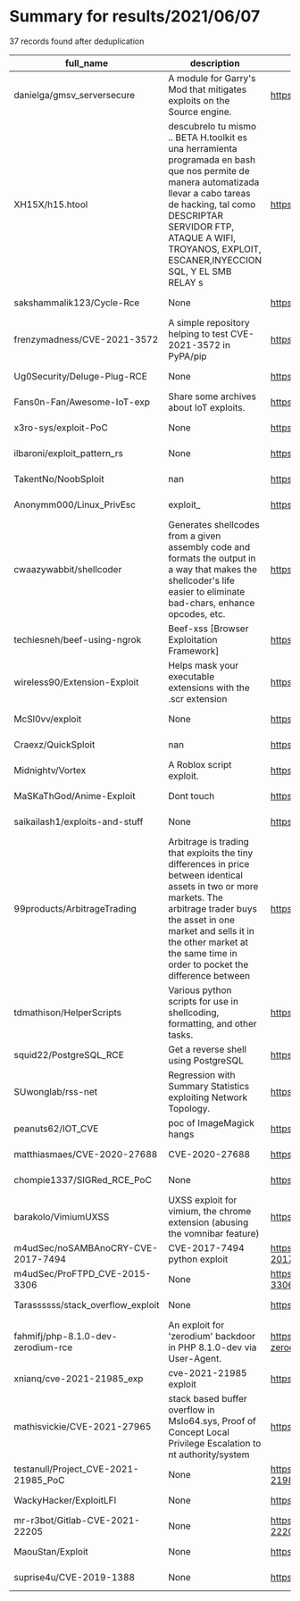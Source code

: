 
# Summary for results/2021/06/07
    
37 records found after deduplication

| full_name | description | html_url | matched_list | matched_count | pushed_at | size | stargazers_count | language | forks_count |
|--------------------------------------|------------------------------------------------------------------------------------------------------------------------------------------------------------------------------------------------------------------------------------------------------------------|---------------------------------------------------------|---------------------------------|-----------------|---------------------------|--------|--------------------|------------|---------------|
| danielga/gmsv_serversecure | A module for Garry's Mod that mitigates exploits on the Source engine. | https://github.com/danielga/gmsv_serversecure | ['exploit'] | 1 | 2021-06-07 14:47:15+00:00 | 389 | 70 | C++ | 18 |
| XH15X/h15.htool | descubrelo tu mismo .. BETA H.toolkit es una herramienta programada en bash que nos permite de manera automatizada llevar a cabo tareas de hacking, tal como DESCRIPTAR SERVIDOR FTP, ATAQUE A WIFI, TROYANOS, EXPLOIT, ESCANER,INYECCION SQL, Y EL SMB RELAY s | https://github.com/XH15X/h15.htool | ['exploit'] | 1 | 2021-06-07 05:47:00+00:00 | 67 | 1 | | 0 |
| sakshammalik123/Cycle-Rce | None | https://github.com/sakshammalik123/Cycle-Rce | ['rce'] | 1 | 2021-06-07 07:55:19+00:00 | 2437 | 0 | JavaScript | 0 |
| frenzymadness/CVE-2021-3572 | A simple repository helping to test CVE-2021-3572 in PyPA/pip | https://github.com/frenzymadness/CVE-2021-3572 | ['cve-2'] | 1 | 2021-06-07 09:04:22+00:00 | 2 | 1 | Python | 2 |
| Ug0Security/Deluge-Plug-RCE | None | https://github.com/Ug0Security/Deluge-Plug-RCE | ['rce'] | 1 | 2021-06-07 09:35:35+00:00 | 110 | 0 | Python | 0 |
| Fans0n-Fan/Awesome-IoT-exp | Share some archives about IoT exploits. | https://github.com/Fans0n-Fan/Awesome-IoT-exp | ['exploit'] | 1 | 2021-06-07 08:57:02+00:00 | 0 | 0 | | 0 |
| x3ro-sys/exploit-PoC | None | https://github.com/x3ro-sys/exploit-PoC | ['exploit'] | 1 | 2021-06-07 09:56:39+00:00 | 5 | 0 | HTML | 0 |
| ilbaroni/exploit_pattern_rs | None | https://github.com/ilbaroni/exploit_pattern_rs | ['exploit'] | 1 | 2021-06-07 11:17:18+00:00 | 2 | 1 | Rust | 0 |
| TakentNo/NoobSploit | nan | https://github.com/TakentNo/NoobSploit | ['sploit'] | 1 | 2021-06-07 11:48:45+00:00 | 11406 | 0 | Lua | 0 |
| Anonymm000/Linux_PrivEsc | exploit_ | https://github.com/Anonymm000/Linux_PrivEsc | ['exploit'] | 1 | 2021-06-07 14:24:52+00:00 | 3 | 0 | | 0 |
| cwaazywabbit/shellcoder | Generates shellcodes from a given assembly code and formats the output in a way that makes the shellcoder's life easier to eliminate bad-chars, enhance opcodes, etc. | https://github.com/cwaazywabbit/shellcoder | ['shellcode'] | 1 | 2021-06-07 12:27:51+00:00 | 12 | 1 | Python | 0 |
| techiesneh/beef-using-ngrok | Beef-xss [Browser Exploitation Framework] | https://github.com/techiesneh/beef-using-ngrok | ['exploit'] | 1 | 2021-06-07 13:59:43+00:00 | 116 | 0 | Python | 0 |
| wireless90/Extension-Exploit | Helps mask your executable extensions with the .scr extension | https://github.com/wireless90/Extension-Exploit | ['exploit'] | 1 | 2021-06-07 14:21:16+00:00 | 792 | 0 | C# | 0 |
| McSl0vv/exploit | None | https://github.com/McSl0vv/exploit | ['exploit'] | 1 | 2021-06-07 16:24:35+00:00 | 1 | 0 | Python | 0 |
| Craexz/QuickSploit | nan | https://github.com/Craexz/QuickSploit | ['sploit'] | 1 | 2021-06-07 20:09:12+00:00 | 85921 | 0 | | 0 |
| Midnightv/Vortex | A Roblox script exploit. | https://github.com/Midnightv/Vortex | ['exploit'] | 1 | 2021-06-07 19:03:49+00:00 | 0 | 0 | | 0 |
| MaSKaThGod/Anime-Exploit | Dont touch | https://github.com/MaSKaThGod/Anime-Exploit | ['exploit'] | 1 | 2021-06-07 22:03:00+00:00 | 1 | 0 | | 0 |
| saikailash1/exploits-and-stuff | None | https://github.com/saikailash1/exploits-and-stuff | ['exploit'] | 1 | 2021-06-07 06:30:19+00:00 | 35 | 0 | Shell | 0 |
| 99products/ArbitrageTrading | Arbitrage is trading that exploits the tiny differences in price between identical assets in two or more markets. The arbitrage trader buys the asset in one market and sells it in the other market at the same time in order to pocket the difference between | https://github.com/99products/ArbitrageTrading | ['exploit'] | 1 | 2021-06-07 03:24:22+00:00 | 6 | 0 | Python | 0 |
| tdmathison/HelperScripts | Various python scripts for use in shellcoding, formatting, and other tasks. | https://github.com/tdmathison/HelperScripts | ['shellcode'] | 1 | 2021-06-07 17:30:59+00:00 | 11 | 0 | Python | 0 |
| squid22/PostgreSQL_RCE | Get a reverse shell using PostgreSQL | https://github.com/squid22/PostgreSQL_RCE | ['rce'] | 1 | 2021-06-07 02:38:10+00:00 | 18 | 0 | Python | 0 |
| SUwonglab/rss-net | Regression with Summary Statistics exploiting Network Topology. | https://github.com/SUwonglab/rss-net | ['exploit'] | 1 | 2021-06-07 14:33:28+00:00 | 263123 | 10 | R | 3 |
| peanuts62/IOT_CVE | poc of ImageMagick hangs | https://github.com/peanuts62/IOT_CVE | ['cve poc'] | 1 | 2021-06-07 08:26:45+00:00 | 411 | 0 | | 0 |
| matthiasmaes/CVE-2020-27688 | CVE-2020-27688 | https://github.com/matthiasmaes/CVE-2020-27688 | ['cve-2'] | 1 | 2021-06-07 07:13:51+00:00 | 122 | 0 | C# | 1 |
| chompie1337/SIGRed_RCE_PoC | None | https://github.com/chompie1337/SIGRed_RCE_PoC | ['rce', 'rce poc'] | 2 | 2021-06-07 18:43:42+00:00 | 296 | 206 | Python | 52 |
| barakolo/VimiumUXSS | UXSS exploit for vimium, the chrome extension (abusing the vomnibar feature) | https://github.com/barakolo/VimiumUXSS | ['exploit'] | 1 | 2021-06-07 02:38:20+00:00 | 6 | 1 | JavaScript | 0 |
| m4udSec/noSAMBAnoCRY-CVE-2017-7494 | CVE-2017-7494 python exploit | https://github.com/m4udSec/noSAMBAnoCRY-CVE-2017-7494 | ['cve-2', 'exploit'] | 2 | 2021-06-07 20:12:11+00:00 | 1653 | 0 | Python | 0 |
| m4udSec/ProFTPD_CVE-2015-3306 | None | https://github.com/m4udSec/ProFTPD_CVE-2015-3306 | ['cve-2'] | 1 | 2021-06-07 20:16:12+00:00 | 25 | 0 | Python | 0 |
| Tarassssss/stack_overflow_exploit | None | https://github.com/Tarassssss/stack_overflow_exploit | ['exploit'] | 1 | 2021-06-07 20:08:08+00:00 | 14 | 0 | C | 0 |
| fahmifj/php-8.1.0-dev-zerodium-rce | An exploit for 'zerodium' backdoor in PHP 8.1.0-dev via User-Agent. | https://github.com/fahmifj/php-8.1.0-dev-zerodium-rce | ['exploit', 'rce'] | 2 | 2021-06-07 09:32:29+00:00 | 67 | 0 | Python | 0 |
| xnianq/cve-2021-21985_exp | cve-2021-21985 exploit | https://github.com/xnianq/cve-2021-21985_exp | ['cve-2', 'exploit'] | 2 | 2021-06-07 01:44:03+00:00 | 8150 | 70 | Python | 21 |
| mathisvickie/CVE-2021-27965 | stack based buffer overflow in MsIo64.sys, Proof of Concept Local Privilege Escalation to nt authority/system | https://github.com/mathisvickie/CVE-2021-27965 | ['cve poc', 'cve-2', 'exploit'] | 3 | 2021-06-07 13:46:21+00:00 | 40 | 0 | C | 0 |
| testanull/Project_CVE-2021-21985_PoC | None | https://github.com/testanull/Project_CVE-2021-21985_PoC | ['cve poc', 'cve-2'] | 2 | 2021-06-07 04:00:06+00:00 | 13 | 15 | Python | 4 |
| WackyHacker/ExploitLFI | None | https://github.com/WackyHacker/ExploitLFI | ['exploit'] | 1 | 2021-06-07 21:01:45+00:00 | 23 | 0 | Python | 0 |
| mr-r3bot/Gitlab-CVE-2021-22205 | None | https://github.com/mr-r3bot/Gitlab-CVE-2021-22205 | ['cve-2'] | 1 | 2021-06-07 02:03:19+00:00 | 12 | 4 | Python | 1 |
| MaouStan/Exploit | None | https://github.com/MaouStan/Exploit | ['exploit'] | 1 | 2021-06-07 01:32:46+00:00 | 14 | 0 | | 0 |
| suprise4u/CVE-2019-1388 | None | https://github.com/suprise4u/CVE-2019-1388 | ['cve-2'] | 1 | 2021-06-07 22:31:35+00:00 | 676 | 0 | | 0 |
